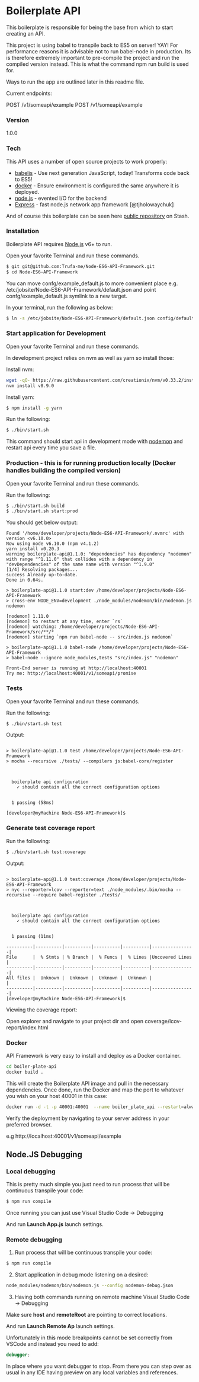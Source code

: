 # Boilerplate API

This boilerplate is responsible for being the base from which to start creating an API.

This project is using babel to transpile back to ES5 on server! YAY! For performance reasons it is advisable not to run babel-node in production.
Its is therefore extremely important to pre-compile the project and run the compiled version instead. This is what the command npm run build
is used for.

Ways to run the app are outlined later in this readme file.

Current endpoints:

POST /v1/someapi/example
POST /v1/someapi/example

### Version
1.0.0

### Tech

This API uses a number of open source projects to work properly:

* [babeljs] - Use next generation JavaScript, today! Transforms code back to ES5!
* [docker] - Ensure environment is configured the same anywhere it is deployed.
* [node.js] - evented I/O for the backend
* [Express] - fast node.js network app framework [@tjholowaychuk]

And of course this boilerplate can be seen here [public repository][git-repo-url]
 on Stash.

### Installation

Boilerplate API requires [Node.js](https://nodejs.org/) v6+ to run.

Open your favorite Terminal and run these commands.

```sh
$ git git@github.com:Trufa-me/Node-ES6-API-Framework.git
$ cd Node-ES6-API-Framework
```

You can move confg/example_default.js to more convenient place e.g.  /etc/jobsite/Node-ES6-API-Framework/default.json and point confg/example_default.js symlink to a new target.

In your terminal, run the following as below:

```sh
$ ln -s /etc/jobsite/Node-ES6-API-Framework/default.json config/default.json
```

### Start application for Development

Open your favorite Terminal and run these commands.


In development project relies on nvm as well as yarn so install those:

Install nvm:
```sh
wget -qO- https://raw.githubusercontent.com/creationix/nvm/v0.33.2/install.sh | bash
nvm install v8.9.0

```

Install yarn:
```sh
$ npm install -g yarn
```

Run the following:

```sh
$ ./bin/start.sh
```

This command should start api in development mode with [nodemon] and restart api every time you save a file.

### Production - this is for running production locally (Docker handles building the compiled version)

Open your favorite Terminal and run these commands.

Run the following:

```sh
$ ./bin/start.sh build
$ ./bin/start.sh start:prod
```

You should get below output:
```[developer@myMachine Node-ES6-API-Framework]$ ./bin/start.sh
Found '/home/developer/projects/Node-ES6-API-Framework/.nvmrc' with version <v6.10.0>
Now using node v6.10.0 (npm v4.1.2)
yarn install v0.20.3
warning boilerplate-api@1.1.0: "dependencies" has dependency "nodemon" with range "^1.11.0" that collides with a dependency in "devDependencies" of the same name with version "^1.9.0"
[1/4] Resolving packages...
success Already up-to-date.
Done in 0.64s.

> boilerplate-api@1.1.0 start:dev /home/developer/projects/Node-ES6-API-Framework
> cross-env NODE_ENV=development ./node_modules/nodemon/bin/nodemon.js nodemon

[nodemon] 1.11.0
[nodemon] to restart at any time, enter `rs`
[nodemon] watching: /home/developer/projects/Node-ES6-API-Framework/src/**/*
[nodemon] starting `npm run babel-node -- src/index.js nodemon`

> boilerplate-api@1.1.0 babel-node /home/developer/projects/Node-ES6-API-Framework
> babel-node --ignore node_modules,tests "src/index.js" "nodemon"

Front-End server is running at http://localhost:40001
Try me: http://localhost:40001/v1/someapi/promise
```

### Tests

Open your favorite Terminal and run these commands.

Run the following:

```sh
$ ./bin/start.sh test
```

Output:
```[developer@myMachine Node-ES6-API-Framework]$ ./bin/start.sh test

> boilerplate-api@1.1.0 test /home/developer/projects/Node-ES6-API-Framework
> mocha --recursive ./tests/ --compilers js:babel-core/register



  boilerplate api configuration
    ✓ should contain all the correct configuration options


  1 passing (58ms)

[developer@myMachine Node-ES6-API-Framework]$
```

### Generate test coverage report

Run the following:

```sh
$ ./bin/start.sh test:coverage
```

Output:
```[developer@myMachine Node-ES6-API-Framework]$ ./bin/start.sh test:coverage

> boilerplate-api@1.1.0 test:coverage /home/developer/projects/Node-ES6-API-Framework
> nyc --reporter=lcov --reporter=text ./node_modules/.bin/mocha --recursive --require babel-register ./tests/



  boilerplate api configuration
    ✓ should contain all the correct configuration options


  1 passing (11ms)

----------|----------|----------|----------|----------|----------------|
File      |  % Stmts | % Branch |  % Funcs |  % Lines |Uncovered Lines |
----------|----------|----------|----------|----------|----------------|
All files |  Unknown |  Unknown |  Unknown |  Unknown |                |
----------|----------|----------|----------|----------|----------------|
[developer@myMachine Node-ES6-API-Framework]$
```

Viewing the coverage report:

Open explorer and navigate to your project dir and open coverage/lcov-report/index.html

### Docker
API Framework is very easy to install and deploy as a Docker container.

```sh
cd boiler-plate-api
docker build .
```

This will create the Boilerplate API image and pull in the necessary dependencies. Once done, run the Docker and map the port to whatever you wish on your host 40001 in this case:

```sh
docker run -d -t -p 40001:40001  --name boiler_plate_api --restart=always boiler_plate_api
```

Verify the deployment by navigating to your server address in your preferred browser.

e.g http://localhost:40001/v1/someapi/example

[//]: # (These are reference links used in the body of this note and get stripped out when the markdown processor does its job. There is no need to format nicely because it shouldn't be seen. Thanks SO - http://stackoverflow.com/questions/4823468/store-comments-in-markdown-syntax)


   [babeljs]: <https://babeljs.io/>
   [docker]: <https://www.docker.com/>
   [git-repo-url]: <https://github.com/Trufa-me/Node-ES6-API-Framework>
   [git-clone-url]: <git@github.com:Trufa-me/Node-ES6-API-Framework.git>
   [node.js]: <http://nodejs.org>
   [express]: <http://expressjs.com>
   [nodemon]: <https://github.com/remy/nodemon/blob/master/README.md>


## Node.JS Debugging

### Local debugging
This is pretty much simple you just need to run process that will be continuous transpile your code:

 ```sh
$ npm run compile
```

Once running you can just use Visual Studio Code -> Debugging

And run **Launch App.js** launch settings.

### Remote debugging
1) Run process that will be continuous transpile your code:

 ```sh
$ npm run compile
```

 2) Start application in debug mode listening on a desired:

 ```sh
node_modules/nodemon/bin/nodemon.js --config nodemon-debug.json
```

3) Having both commands running on remote machine
Visual Studio Code -> Debugging

Make sure **host** and **remoteRoot** are pointing to correct locations.

And run **Launch Remote Ap** launch settings.

Unfortunately in this mode breakpoints cannot be set correctly from VSCode and instead you need to add:
``` javascript
debugger;
```

In place where you want debugger to stop. From there you can step over as usual in any IDE having preview on any local variables and references.


